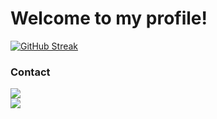 # Welcome to my profile!

[![GitHub Streak](https://streak-stats.demolab.com?user=Mario-Daoud&theme=transparent&hide_border=true)](https://git.io/streak-stats)

### Contact
<p>
 <a href="mailto:mario.daoud.3002@gmail.com">
  <img src="https://img.shields.io/badge/Gmail-D14836?style=for-the-badge&logo=gmail&logoColor=white"/>
</a>
 <br>
<a href="https://www.linkedin.com/in/mario-daoud-bb5628268/"><img src="https://img.shields.io/badge/LinkedIn-0077B5?style=for-the-badge&logo=linkedin&logoColor=white"/></a>
</p>

